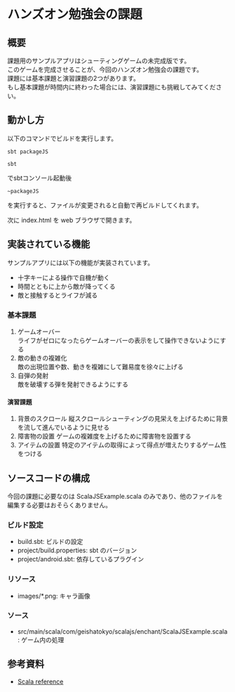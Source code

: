# ハンズオン勉強会の課題

## 概要

課題用のサンプルアプリはシューティングゲームの未完成版です。  
このゲームを完成させることが、今回のハンズオン勉強会の課題です。  
課題には基本課題と演習課題の2つがあります。  
もし基本課題が時間内に終わった場合には、演習課題にも挑戦してみてください。

## 動かし方

以下のコマンドでビルドを実行します。
```
sbt packageJS
```

```
sbt
```
でsbtコンソール起動後
```
~packageJS
```
を実行すると、ファイルが変更されると自動で再ビルドしてくれます。

次に index.html を web ブラウザで開きます。


## 実装されている機能

サンプルアプリには以下の機能が実装されています。
* 十字キーによる操作で自機が動く
* 時間とともに上から敵が降ってくる
* 敵と接触するとライフが減る

### 基本課題

1. ゲームオーバー  
ライフがゼロになったらゲームオーバーの表示をして操作できないようにする
2. 敵の動きの複雑化  
敵の出現位置や数、動きを複雑にして難易度を徐々に上げる
3. 自弾の発射  
敵を破壊する弾を発射できるようにする  

#### 演習課題

1. 背景のスクロール
縦スクロールシューティングの見栄えを上げるために背景を流して進んでいるように見せる
2. 障害物の設置
ゲームの複雑度を上げるために障害物を設置する
3. アイテムの設置
特定のアイテムの取得によって得点が増えたりするゲーム性をつける

## ソースコードの構成

今回の課題に必要なのは ScalaJSExample.scala のみであり、他のファイルを編集する必要はおそらくありません。  

### ビルド設定

* build.sbt: ビルドの設定
* project/build.properties: sbt のバージョン
* project/android.sbt: 依存しているプラグイン

### リソース

* images/*.png: キャラ画像

### ソース

* src/main/scala/com/geishatokyo/scalajs/enchant/ScalaJSExample.scala: ゲーム内の処理

## 参考資料

* [Scala reference](http://www.scala-lang.org/api/current/)
